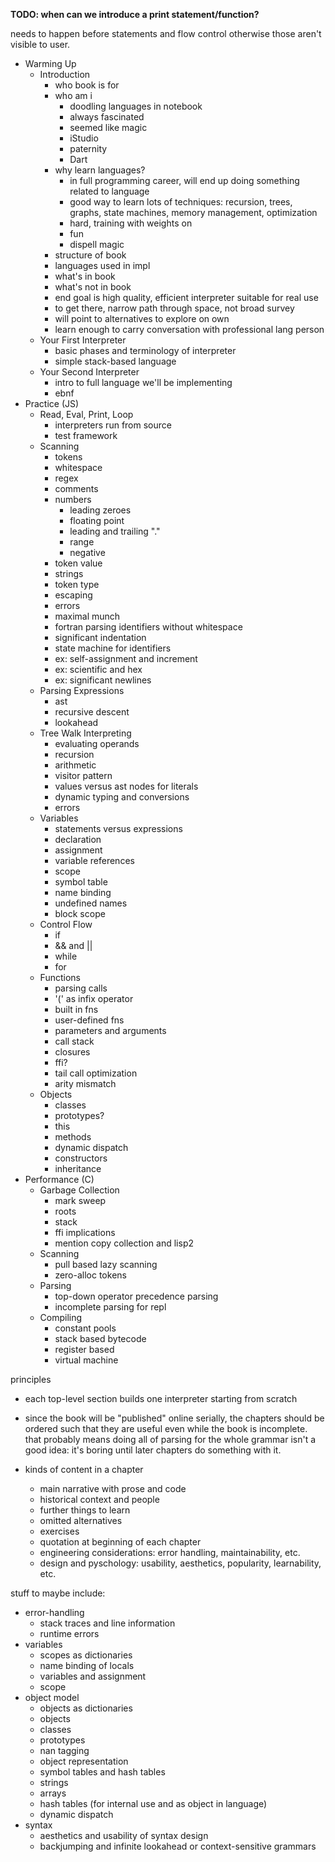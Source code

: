 **TODO: when can we introduce a print statement/function?**

needs to happen before statements and flow control otherwise those aren't
visible to user.

- Warming Up
    - Introduction
        - who book is for
        - who am i
            - doodling languages in notebook
            - always fascinated
            - seemed like magic
            - iStudio
            - paternity
            - Dart
        - why learn languages?
            - in full programming career, will end up doing something related to
              language
            - good way to learn lots of techniques: recursion, trees, graphs,
              state machines, memory management, optimization
            - hard, training with weights on
            - fun
            - dispell magic
        - structure of book
        - languages used in impl
        - what's in book
        - what's not in book
        - end goal is high quality, efficient interpreter suitable for real use
        - to get there, narrow path through space, not broad survey
        - will point to alternatives to explore on own
        - learn enough to carry conversation with professional lang person
    - Your First Interpreter
        - basic phases and terminology of interpreter
        - simple stack-based language
    - Your Second Interpreter
        - intro to full language we'll be implementing
        - ebnf
- Practice (JS)
    - Read, Eval, Print, Loop
        - interpreters run from source
        - test framework
    - Scanning
        - tokens
        - whitespace
        - regex
        - comments
        - numbers
            - leading zeroes
            - floating point
            - leading and trailing "."
            - range
            - negative
        - token value
        - strings
        - token type
        - escaping
        - errors
        - maximal munch
        - fortran parsing identifiers without whitespace
        - significant indentation
        - state machine for identifiers
        - ex: self-assignment and increment
        - ex: scientific and hex
        - ex: significant newlines
    - Parsing Expressions
        - ast
        - recursive descent
        - lookahead
    - Tree Walk Interpreting
        - evaluating operands
        - recursion
        - arithmetic
        - visitor pattern
        - values versus ast nodes for literals
        - dynamic typing and conversions
        - errors
    - Variables
        - statements versus expressions
        - declaration
        - assignment
        - variable references
        - scope
        - symbol table
        - name binding
        - undefined names
        - block scope
    - Control Flow
        - if
        - && and ||
        - while
        - for
    - Functions
        - parsing calls
        - '(' as infix operator
        - built in fns
        - user-defined fns
        - parameters and arguments
        - call stack
        - closures
        - ffi?
        - tail call optimization
        - arity mismatch
    - Objects
        - classes
        - prototypes?
        - this
        - methods
        - dynamic dispatch
        - constructors
        - inheritance
- Performance (C)
    - Garbage Collection
        - mark sweep
        - roots
        - stack
        - ffi implications
        - mention copy collection and lisp2
    - Scanning
        - pull based lazy scanning
        - zero-alloc tokens
    - Parsing
        - top-down operator precedence parsing
        - incomplete parsing for repl
    - Compiling
        - constant pools
        - stack based bytecode
        - register based
        - virtual machine

principles
- each top-level section builds one interpreter starting from scratch
- since the book will be "published" online serially, the chapters should be
  ordered such that they are useful even while the book is incomplete. that
  probably means doing all of parsing for the whole grammar isn't a good idea:
  it's boring until later chapters do something with it.

- kinds of content in a chapter
  - main narrative with prose and code
  - historical context and people
  - further things to learn
  - omitted alternatives
  - exercises
  - quotation at beginning of each chapter
  - engineering considerations: error handling, maintainability, etc.
  - design and pyschology: usability, aesthetics, popularity, learnability, etc.

stuff to maybe include:

- error-handling
    - stack traces and line information
    - runtime errors
- variables
    - scopes as dictionaries
    - name binding of locals
    - variables and assignment
    - scope
- object model
    - objects as dictionaries
    - objects
    - classes
    - prototypes
    - nan tagging
    - object representation
    - symbol tables and hash tables
    - strings
    - arrays
    - hash tables (for internal use and as object in language)
    - dynamic dispatch
- syntax
    - aesthetics and usability of syntax design
    - backjumping and infinite lookahead or context-sensitive grammars
